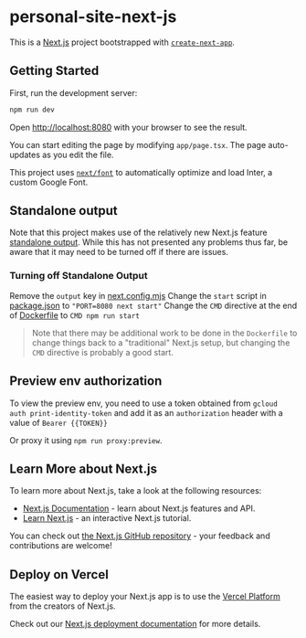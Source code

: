 # personal-site-next-js

This is a [Next.js](https://nextjs.org/) project bootstrapped with [`create-next-app`](https://github.com/vercel/next.js/tree/canary/packages/create-next-app).

## Getting Started

First, run the development server:

```bash
npm run dev
```

Open [http://localhost:8080](http://localhost:8080) with your browser to see the result.

You can start editing the page by modifying `app/page.tsx`. The page auto-updates as you edit the file.

This project uses [`next/font`](https://nextjs.org/docs/basic-features/font-optimization) to automatically optimize and load Inter, a custom Google Font.

## Standalone output

Note that this project makes use of the relatively new Next.js feature [standalone output](https://nextjs.org/docs/pages/api-reference/next-config-js/output). While this has not presented any problems thus far, be aware that it may need to be turned off if there are issues.

### Turning off Standalone Output

Remove the `output` key in [next.config.mjs](./next.config.mjs)
Change the `start` script in [package.json](package.json) to `"PORT=8080 next start"`
Change the `CMD` directive at the end of [Dockerfile](Dockerfile) to `CMD npm run start`

> Note that there may be additional work to be done in the `Dockerfile` to change things back to a "traditional" Next.js setup, but changing the `CMD` directive is probably a good start.

## Preview env authorization

To view the preview env, you need to use a token obtained from `gcloud auth print-identity-token` and add it as an `authorization` header with a value of `Bearer {{TOKEN}}`

Or proxy it using `npm run proxy:preview`.

## Learn More about Next.js

To learn more about Next.js, take a look at the following resources:

-   [Next.js Documentation](https://nextjs.org/docs) - learn about Next.js features and API.
-   [Learn Next.js](https://nextjs.org/learn) - an interactive Next.js tutorial.

You can check out [the Next.js GitHub repository](https://github.com/vercel/next.js/) - your feedback and contributions are welcome!

## Deploy on Vercel

The easiest way to deploy your Next.js app is to use the [Vercel Platform](https://vercel.com/new?utm_medium=default-template&filter=next.js&utm_source=create-next-app&utm_campaign=create-next-app-readme) from the creators of Next.js.

Check out our [Next.js deployment documentation](https://nextjs.org/docs/deployment) for more details.
